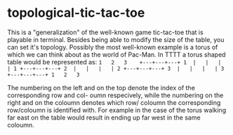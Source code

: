 # topological-tic-tac-toe

This is a "generalization" of the well-known game tic-tac-toe that is playable in terminal. 
Besides being able to modify the size of the table, you can set it's topology. Possibly the
most well-known example is a torus of which we can think about as the world of Pac-Man. In 
TTTT a torus shaped table would be represented as:
`
     1   2   3   
   +---+---+---+
1  |   |   |   | 1
   +---+---+---+
2  |   |   |   | 2
   +---+---+---+
3  |   |   |   | 3
   +---+---+---+
     1   2   3   `

The numbering on the left and on the top denote the index of the corresponding row and col-
oumn respecively, while the numbering on the right and on the coloumn denotes which row/
coloumn the corresponding row/coloumn is identified with. For example in the case of the 
torus walking far east on the table would result in ending up far west in the same coloumn.
